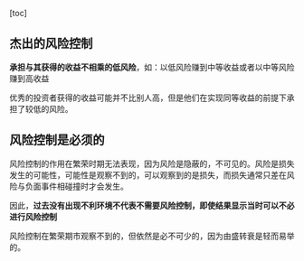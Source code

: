 [toc]

## 杰出的风险控制

**承担与其获得的收益不相乘的低风险**，如：以低风险赚到中等收益或者以中等风险赚到高收益

优秀的投资者获得的收益可能并不比别人高，但是他们在实现同等收益的前提下承担了较低的风险。



## 风险控制是必须的

风险控制的作用在繁荣时期无法表现，因为风险是隐蔽的，不可见的。风险是损失发生的可能性，可能性是观察不到的，可以观察到的是损失，而损失通常只差在风险与负面事件相碰撞时才会发生。

因此，**过去没有出现不利环境不代表不需要风险控制，即使结果显示当时可以不必进行风险控制**

风险控制在繁荣期市观察不到的，但依然是必不可少的，因为由盛转衰是轻而易举的。